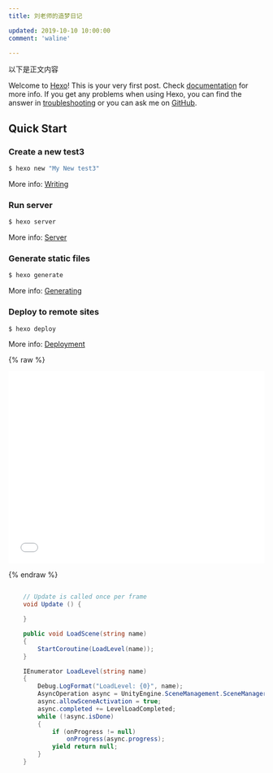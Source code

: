 ```yaml
---
title: 刘老师的造梦日记

updated: 2019-10-10 10:00:00
comment: 'waline'

---
```


以下是正文内容

Welcome to [Hexo](https://hexo.io/)! This is your very first post. Check [documentation](https://hexo.io/docs/) for more info. If you get any problems when using Hexo, you can find the answer in [troubleshooting](https://hexo.io/docs/troubleshooting.html) or you can ask me on [GitHub](https://github.com/hexojs/hexo/issues).

## Quick Start

### Create a new test3

```bash
$ hexo new "My New test3"
```

More info: [Writing](https://hexo.io/docs/writing.html)

### Run server

```bash
$ hexo server
```

More info: [Server](https://hexo.io/docs/server.html)

### Generate static files

```bash
$ hexo generate
```

More info: [Generating](https://hexo.io/docs/generating.html)

### Deploy to remote sites

```bash
$ hexo deploy
```

More info: [Deployment](https://hexo.io/docs/one-command-deployment.html)

{% raw %}

<div style="position: relative; width: 100%; height: 0; padding-bottom: 75%;">
    <iframe src="//player.bilibili.com/player.html?aid=206890880&bvid=BV1Ah411z7Po&cid=378344365&page=1" scrolling="no" border="0" frameborder="no" framespacing="0" allowfullscreen="true" style="position:absolute; height: 100%; width: 100%;"> </iframe>
</div>

{% endraw %}

```C#

    // Update is called once per frame
    void Update () {

    }

    public void LoadScene(string name)
    {
        StartCoroutine(LoadLevel(name));
    }

    IEnumerator LoadLevel(string name)
    {
        Debug.LogFormat("LoadLevel: {0}", name);
        AsyncOperation async = UnityEngine.SceneManagement.SceneManager.LoadSceneAsync(name);
        async.allowSceneActivation = true;
        async.completed += LevelLoadCompleted;
        while (!async.isDone)
        {
            if (onProgress != null)
                onProgress(async.progress);
            yield return null;
        }
    }

```
